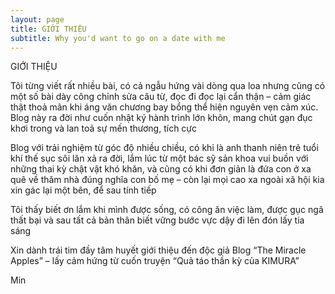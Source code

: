 ```yaml
---
layout: page
title: GIỚI THIỆU
subtitle: Why you'd want to go on a date with me
---
```

GIỚI THIỆU

Tôi từng viết rất nhiều bài, có cả ngẫu hứng vài dòng qua loa nhưng cũng có một số bài dày công chỉnh sửa câu từ, đọc đi đọc lại cẩn thận – cảm giác thật thoả mãn khi áng văn chương bay bổng thể hiện nguyên vẹn cảm xúc. Blog này ra đời như cuốn nhật ký hành trình lớn khôn, mang chút gạn đục khơi trong và lan toả sự mến thương, tích cực

Blog với trải nghiệm từ góc độ nhiều chiều, có khi là anh thanh niên trẻ tuổi khí thế sục sôi lăn xả ra đời, lắm lúc từ một bác sỹ sản khoa vui buồn với những thai kỳ chật vật khó khăn, và cũng có khi đơn giản là đứa con ở xa quê về thăm nhà đúng nghĩa con bố mẹ – còn lại mọi cao xa ngoài xã hội kia xin gác lại một bên, để sau tính tiếp

Tôi thấy biết ơn lắm khi mình được sống, có công ăn việc làm, được gục ngã thất bại và sau tất cả bản thân biết vững bước vực dậy đi lên đón lấy tia sáng

Xin dành trái tim đầy tâm huyết giới thiệu đến độc giả Blog “The Miracle Apples” – lấy cảm hứng từ cuốn truyện “Quả táo thần kỳ của KIMURA”

Min